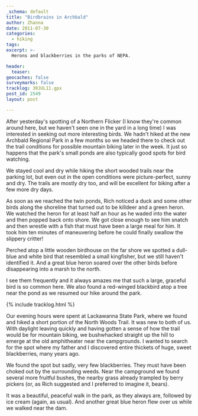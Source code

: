```yaml
---
_schema: default
title: "Birdbrains in Archbald"
author: Zhanna
date: 2011-07-30
categories:
  - hiking
tags:
excerpt: >- 
  Herons and blackberries in the parks of NEPA.

header:
  teaser:
geocaches: false
surveymarks: false
tracklog: 30JUL11.gpx
post_id: 2549
layout: post

---
```


After yesterday's spotting of a Northern Flicker (I know they're common around here, but we haven't seen one in the yard in a long time) I was interested in seeking out more interesting birds. We hadn't hiked at the new Archbald Regional Park in a few months so we headed there to check out the trail conditions for possible mountain biking later in the week. It just so happens that the park's small ponds are also typically good spots for bird watching.

We stayed cool and dry while hiking the short wooded trails near the parking lot, but even out in the open conditions were picture-perfect, sunny and dry.  The trails are mostly dry too, and will be excellent for biking after a few more dry days.  

As soon as we reached the twin ponds, Rich noticed a duck and some other birds along the shoreline that turned out to be killdeer and a green heron. We watched the heron for at least half an hour as he waded into the water and then popped back onto shore. We got close enough to see him snatch and then wrestle with a fish that must have been a large meal for him.  It took him ten minutes of maneuvering before he could finally swallow the slippery critter! 

Perched atop a little wooden birdhouse on the far shore we spotted a dull-blue and white bird that resembled a small kingfisher, but we still haven't identified it.  And a great blue heron soared over the other birds before disappearing into a marsh to the north. 

I see them frequently and it always amazes me that such a large, graceful bird is so common here.  We also found a red-winged blackbird atop a tree near the pond as we resumed our hike around the park.  

{% include tracklog.html %}

Our evening hours were spent at Lackawanna State Park, where we found and hiked a short portion of the North Woods Trail.  It was new to both of us.  With daylight leaving quickly and having gotten a sense of how the trail would be for mountain biking, we bushwhacked straight up the hill to emerge at the old amphitheater near the campgrounds.  I wanted to search for the spot where my father and I discovered entire thickets of huge, sweet blackberries, many years ago.  

We found the spot but sadly, very few blackberries.  They must have been choked out by the surrounding weeds.  Near the campground we found several more fruitful bushes, the nearby grass already trampled by berry pickers (or, as Rich suggested and I preferred to imagine it, bears).  

It was a beautiful, peaceful walk in the park, as they always are, followed by ice cream (again, as usual).  And another great blue heron flew over us while we walked near the dam.